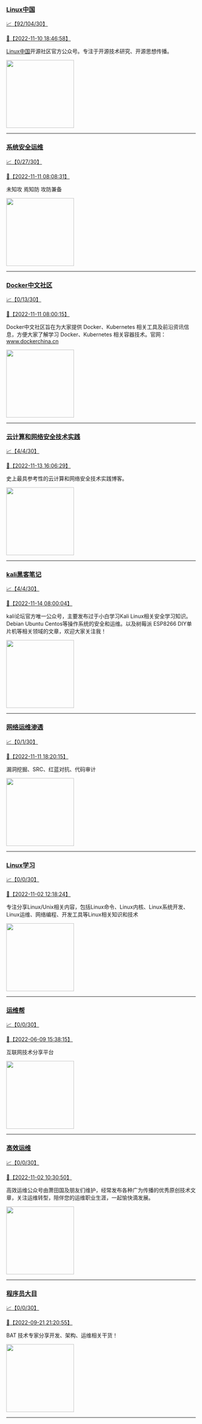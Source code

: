 
### [Linux中国](http://wechat.doonsec.com/wechat_echarts/?biz=MjM5NjQ4MjYwMQ==)

[:chart_with_upwards_trend:【92/104/30】](http://wechat.doonsec.com/wechat_echarts/?biz=MjM5NjQ4MjYwMQ==)

[:camera_flash:【2022-11-10 18:46:58】](https://mp.weixin.qq.com/s?__biz=MjM5NjQ4MjYwMQ==&mid=2664669874&idx=1&sn=24b2258a366fd6205a63006cbc07b91e&chksm=bdcf99f48ab810e2828eb0ea1f6dee561166ce9c3712aa296b65d4e7e053040e0db35664e3d3&scene=27&key=8f8a3e3ccb816a7ffd5431504f51721172c95c9031396b342d7d410ad9f5fe4436ad99c6a89d4709dffd4299e6678f50498b4e0a0cb2c3e6be36a9f542e4ec93c12075b342283002176c3a85a150bda8c99159e59330683e9b15d7f33097eb83898b7ab299d1434f5a9c0de50e77086e7ad08bdc53bf6f83616837643919ac44&ascene=15&uin=MTA3Mzc3OTIzNQ%3D%3D&devicetype=Windows+Server+2016+x64&version=63070517&lang=zh_CN&session_us=gh_630452116db5&exportkey=n_ChQIAhIQAN1ejM9Yco6SMaNrr%2B3D1hL5AQIE97dBBAEAAAAAAMcIOWM2jBIAAAAOpnltbLcz9gKNyK89dVj0U6t99BMit18Zc15gbCdcPcUI2ZZT3g9X%2FURpBctu78MbCiUPtUFz1PpJtLI4r00rY%2B9LpFyJdzr0s72YQsalwNpQ34iTUNmtMexYJz%2F5IEMTYY1a3B03wcq6JrFnaJK3kXI9MsKxg1A%2FVFfAbyqxhzm%2BV5pcwsSAtLk%2FEyYzuw0W5l7gBAFYj%2BraDE83piMXANmVQdk8kkAvGcwKXZPt6dJTf8by%2FgVByAqqVFQMSf0BuxF13miDa1n%2BMmy5G2cWfx%2F0JahJpmrPSpDyaNY0qKF%2Fnw%3D%3D&acctmo&scene=27#wechat_redirect)

[Linux中国](https://linux.cn/)开源社区官方公众号。专注于开源技术研究、开源思想传播。

<img align="top" width="180" src="http://open.weixin.qq.com/qr/code?username=gh_52ef55f8adfd" alt="" />

---


### [系统安全运维](http://wechat.doonsec.com/wechat_echarts/?biz=Mzk0NjE0NDc5OQ==)

[:chart_with_upwards_trend:【0/27/30】](http://wechat.doonsec.com/wechat_echarts/?biz=Mzk0NjE0NDc5OQ==)

[:camera_flash:【2022-11-11 08:08:31】](https://mp.weixin.qq.com/s?__biz=Mzk0NjE0NDc5OQ==&mid=2247511952&idx=2&sn=abaae30ef9a39b4d8f308f713c02b948&chksm=c3087ce0f47ff5f6b54db6177bd6dc2bf0d719dc4392d320f7371c72bd660cd2616fd5869558&scene=27&key=077a115303b9bea577fb41bd4d7b2a595abc0bffb9fa719a6e3e0dfac528cf093de569c705d0d34db35f695670c596a3039927a5ca7e0e1e12f5d65d717b076126ba56cc2a497666efcd043a2d08226c0b355de3d3356f5cf2e446980ac6115e5f62336b8a18427dfbeecc7763f3a6ad4a3f2d325822ea22649814e8ec385eb2&ascene=15&uin=MTA3Mzc3OTIzNQ%3D%3D&devicetype=Windows+Server+2016+x64&version=63070517&lang=zh_CN&session_us=gh_1e52c01c0676&exportkey=n_ChQIAhIQ4z4l4HcGL4Q2cimrUe3ACRL5AQIE97dBBAEAAAAAAAyRBZVJnXkAAAAOpnltbLcz9gKNyK89dVj06yTPT6bq5LmKTYBplYkYBNr63GUYGREcg2ksn8vy20SQOOtiLGUKuM8hWy2Q%2BpUhT9TXNKZ495HrhFKXmrCCMJkh95RrdJnRAfdf4CffbHyXWOZ%2FgjIHPqBtR0U5S0U%2Fh9mS0ZdIEWGaOmJW1SvBYPpYMNLvaeGWa%2BepsaqQ46s2LOlMG1kYQM1oQaql3ci62BRetxND%2BNoC6B%2FAAexg23Yn3erUvGBs8%2F0qF9TskEV12vrqV%2BZc6qa9yfA4g2T10k8GGMqnvbV8kgCixi1BCmeBLA%3D%3D&acctmode=0&pas&scene=27#wechat_redirect)

未知攻 焉知防 攻防兼备

<img align="top" width="180" src="http://open.weixin.qq.com/qr/code?username=gh_2c298b630170" alt="" />

---


### [Docker中文社区](http://wechat.doonsec.com/wechat_echarts/?biz=MzI1NzI5NDM4Mw==)

[:chart_with_upwards_trend:【0/13/30】](http://wechat.doonsec.com/wechat_echarts/?biz=MzI1NzI5NDM4Mw==)

[:camera_flash:【2022-11-11 08:00:15】](https://mp.weixin.qq.com/s?__biz=MzI1NzI5NDM4Mw==&mid=2247493982&idx=1&sn=62cc97152e95ea8260194c7b63d24e45&chksm=ea1b001edd6c89087488e41c9453e929df96abc9d40afafde89d66dfe3383af922e3d98cc5c8&scene=27&key=e32d111869783c8c73fd3591f1d7ed1f5a61c2caf67524a2141e55466d7c9df52ed7f4e85bc3756fb7154fbfbeb3f1c90089c0c0f5c3e927bf200c781b082b44a6fddfcfa582f09a57ca8064b29d1d715276a1a2fecee5c4e122afcb2840222e470350761207b2bc02ff24e2d08fefa985e3f26c875b7f385d1e4b05003f8108&ascene=15&uin=NTY2NTA4NjQ%3D&devicetype=Windows+Server+2016+x64&version=63070517&lang=zh_CN&session_us=gh_c644c6e98b08&exportkey=n_ChQIAhIQElqzXADUsD8W6ifxORparRL4AQIE97dBBAEAAAAAAFNmIRPONqMAAAAOpnltbLcz9gKNyK89dVj0cIZ%2BLtu7XLKFwJFsCLS31La3PBLAHqJs1SmDV7BK8Jec8q3vmnVzoTFD5k1XCFABprjQdcslLw%2BZUouoBdxrPI9HeDuceb6roTWrInXB58W6%2FxBdMgQx4Gbm%2BNOJ2dJZw68YUkmxjwjDyVfHdrtd5XYGkn4GAz%2BKbs47QdTCgIbNaIKtDafmLgYOTqGDAfxtfUdkKcV0dqnVTilA55%2B5Ov0T9alR%2BEnq6KEaPdx%2BIwlrgh%2Fd8OC%2FlbbT6s971XfBFUon1MxTcZX4w9XYmug3hMvL&acctmode=0&pass_ticket=P&scene=27#wechat_redirect)

Docker中文社区旨在为大家提供 Docker、Kubernetes 相关工具及前沿资讯信息，方便大家了解学习 Docker、Kubernetes 相关容器技术。官网：www.dockerchina.cn

<img align="top" width="180" src="http://open.weixin.qq.com/qr/code?username=gh_8620cb9f61a5" alt="" />

---


### [云计算和网络安全技术实践](http://wechat.doonsec.com/wechat_echarts/?biz=MzA3MjM5MDc2Nw==)

[:chart_with_upwards_trend:【4/4/30】](http://wechat.doonsec.com/wechat_echarts/?biz=MzA3MjM5MDc2Nw==)

[:camera_flash:【2022-11-13 16:06:29】](https://mp.weixin.qq.com/s?__biz=MzA3MjM5MDc2Nw==&mid=2650747250&idx=1&sn=8e58867b4d3b0e014aebc1f97f7d0011&chksm=87149072b0631964313c582e7e18d7d224ff1acadec90b8a53309b0cf94e442f9a437c802bbb&scene=27#wechat_redirect)

史上最具参考性的云计算和网络安全技术实践博客。

<img align="top" width="180" src="http://open.weixin.qq.com/qr/code?username=gh_34d6b0cb5633" alt="" />

---


### [kali黑客笔记](http://wechat.doonsec.com/wechat_echarts/?biz=MzkxMzIwNTY1OA==)

[:chart_with_upwards_trend:【4/4/30】](http://wechat.doonsec.com/wechat_echarts/?biz=MzkxMzIwNTY1OA==)

[:camera_flash:【2022-11-14 08:00:04】](https://mp.weixin.qq.com/s?__biz=MzkxMzIwNTY1OA==&mid=2247492323&idx=1&sn=aa197944a15da0d3999e2bd5854963f0&chksm=c1039216f6741b003d7fee2815250e1542846cfdab5f517020cf4a22136a662ce1b2bf4af79c&scene=27#wechat_redirect)

kali论坛官方唯一公众号，主要发布过于小白学习Kali Linux相关安全学习知识。Debian Ubuntu Centos等操作系统的安全和运维。以及树莓派 ESP8266 DIY单片机等相关领域的文章，欢迎大家关注我！

<img align="top" width="180" src="http://open.weixin.qq.com/qr/code?username=gh_fbcaf351ddc1" alt="" />

---


### [网络运维渗透](http://wechat.doonsec.com/wechat_echarts/?biz=MzA3MjMxODUwNg==)

[:chart_with_upwards_trend:【0/1/30】](http://wechat.doonsec.com/wechat_echarts/?biz=MzA3MjMxODUwNg==)

[:camera_flash:【2022-11-11 18:20:15】](https://mp.weixin.qq.com/s?__biz=MzA3MjMxODUwNg==&mid=2247485472&idx=1&sn=8f089c8c69e745d77e610fff1386638a&chksm=9f216365a856ea730e32a1209e13fbb6887291d98a381c4f87e231099fa60e56a097e63ba405&scene=27#wechat_redirect)

漏洞挖掘、SRC、红蓝对抗、代码审计

<img align="top" width="180" src="http://open.weixin.qq.com/qr/code?username=gh_304f5239b3b0" alt="" />

---


### [Linux学习](http://wechat.doonsec.com/wechat_echarts/?biz=MzI4MDEwNzAzNg==)

[:chart_with_upwards_trend:【0/0/30】](http://wechat.doonsec.com/wechat_echarts/?biz=MzI4MDEwNzAzNg==)

[:camera_flash:【2022-11-02 12:18:24】](https://mp.weixin.qq.com/s?__biz=MzI4MDEwNzAzNg==&mid=2649459426&idx=1&sn=22757dd06c6cfb118b38753c96d8b87d&chksm=f3a2ab91c4d52287241490716a18f6757154cb78576ff1d6141edfa1ca1f90a32bf78dee1e96&scene=27#wechat_redirect)

专注分享Linux/Unix相关内容，包括Linux命令、Linux内核、Linux系统开发、Linux运维、网络编程、开发工具等Linux相关知识和技术

<img align="top" width="180" src="http://open.weixin.qq.com/qr/code?username=gh_cb990d3ccd5f" alt="" />

---


### [运维帮](http://wechat.doonsec.com/wechat_echarts/?biz=MzA3MzYwNjQ3NA==)

[:chart_with_upwards_trend:【0/0/30】](http://wechat.doonsec.com/wechat_echarts/?biz=MzA3MzYwNjQ3NA==)

[:camera_flash:【2022-06-09 15:38:15】](https://mp.weixin.qq.com/s?__biz=MzA3MzYwNjQ3NA==&mid=2651301005&idx=1&sn=591c720a722d1091269049b822fa468b&chksm=84ff70a8b388f9beca2bbd95f4aa3fe7cb5fcb95b2b822a01b29b2a778b1a50d3ae19a0f9b3b&scene=27&key=3820ae6439ecdd67569d451dccff2df72725e4e22c34cf0a6ddd9a37045228bd9e958856d57127a3f0f2522acca0e50d1b9db03eea86dde0680fbf05e411e63a283bfecaed40196b0ed89737b29cc623c841187edc0bd2d4550f25978018b7b304803ce91e21d90c852d7aba839600f479f9b865321cb8c5435b0cd4edb5a8b0&ascene=15&uin=NTY2NTA4NjQ%3D&devicetype=Windows+Server+2016+x64&version=63060012&lang=zh_CN&session_us=gh_fc624022782d&exportkey=AxkXZwZaGn73CaYoM3ekAIk%3D&acctmode=0&pass_ticket=LY1K1kgm7M57xazR8DnzDx%2BiXiK1JFuyFgS5dcc8bbJqloaGfg67cPFCEdwYtoyz&wx_header=0&fontgear=2&scene=27#wechat_redirect)

互联网技术分享平台

<img align="top" width="180" src="http://open.weixin.qq.com/qr/code?username=gh_445a39329cd8" alt="" />

---


### [高效运维](http://wechat.doonsec.com/wechat_echarts/?biz=MzA4Nzg5Nzc5OA==)

[:chart_with_upwards_trend:【0/0/30】](http://wechat.doonsec.com/wechat_echarts/?biz=MzA4Nzg5Nzc5OA==)

[:camera_flash:【2022-11-02 10:30:50】](https://mp.weixin.qq.com/s?__biz=MzA4Nzg5Nzc5OA==&mid=2651725588&idx=1&sn=582d712c7be11868021930da3ef3dddc&chksm=8bc8dcbdbcbf55ab6c7fd23463fb14203dc331a32ddaee8f0cc939e51799463967d8802ea13d&scene=27#wechat_redirect)

高效运维公众号由萧田国及朋友们维护，经常发布各种广为传播的优秀原创技术文章，关注运维转型，陪伴您的运维职业生涯，一起愉快滴发展。

<img align="top" width="180" src="http://open.weixin.qq.com/qr/code?username=gh_0fdeda7cb50a" alt="" />

---


### [程序员大目](http://wechat.doonsec.com/wechat_echarts/?biz=MzI4ODQ3NjE2OA==)

[:chart_with_upwards_trend:【0/0/30】](http://wechat.doonsec.com/wechat_echarts/?biz=MzI4ODQ3NjE2OA==)

[:camera_flash:【2022-09-21 21:20:55】](https://mp.weixin.qq.com/s?__biz=MzI4ODQ3NjE2OA==&mid=2247500356&idx=1&sn=69754a844e3a51a5427a0efec6aa45bd&chksm=ec3f5f23db48d6353810ef9157baf1fc90adbd884423aba73bd00450e5e6777e6e46dbe30489&scene=27&key=512fb80aa4f22d2a8ac8a7af6059d9b697eaef75ed0476d4690fc363cab93d636f7775d20d20fd3b1cd8bc051e62783ef79a2497a6b927846f0446f0af1324426177ebc087d480f11223e6aa409b2a26ab3d9ac220856bd51003dc89dc5306590dc812175fea69cf84266821b6f428181384d29a2d5a699f58c3d897ce4f980a&ascene=15&uin=MTA3Mzc3OTIzNQ%3D%3D&devicetype=Windows+Server+2016+x64&version=63070517&lang=zh_CN&session_us=gh_5f81484d311e&exportkey=AfaIj87lbeDD6CwHew4i%2FSM%3D&acctmode=0&pass_ticket=nP6spRM8hMyiazMifMuFetRdSji3u6F4iU1PoNglFE6zGbwDRWX%2F4QyvCBMQQBay&wx_header=0&fontgear=2&scene=27#wechat_redirect)

BAT 技术专家分享开发、架构、运维相关干货！

<img align="top" width="180" src="http://open.weixin.qq.com/qr/code?username=gh_e6849e368b5f" alt="" />

---

